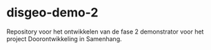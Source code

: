 # disgeo-demo-2
Repository voor het ontwikkelen van de fase 2 demonstrator voor het project Doorontwikkeling in Samenhang. 
